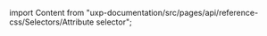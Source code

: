 
import Content from "uxp-documentation/src/pages/api/reference-css/Selectors/Attribute selector";

<Content query="product=xd"/>

